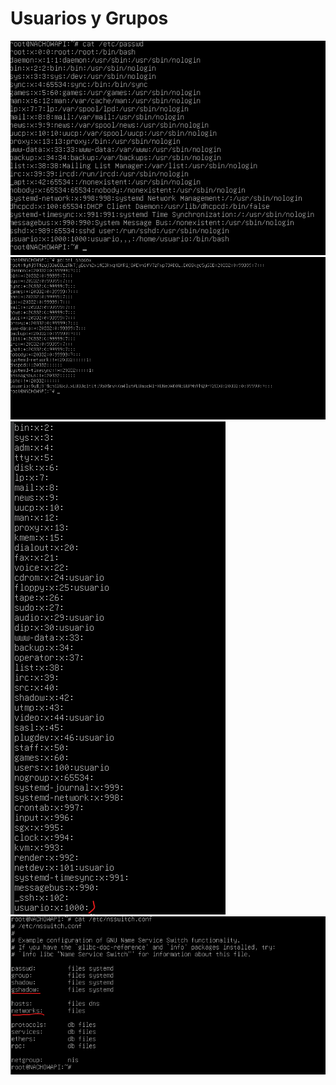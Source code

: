 # Usuarios y Grupos
![imagen8.png](/img/image8.png)
![imagen9.png](/img/image9.png)
![imagen10.png](/img/image10.png)
![imagen11.png](/img/image11.png)

